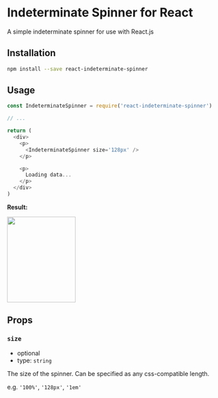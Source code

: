 # Indeterminate Spinner for React

A simple indeterminate spinner for use with React.js

## Installation

```sh
npm install --save react-indeterminate-spinner
```

## Usage

```js
const IndeterminateSpinner = require('react-indeterminate-spinner')

// ...

return (
  <div>
    <p>
      <IndeterminateSpinner size='128px' />
    </p>

    <p>
      Loading data...
    </p>
  </div>
)
```

**Result:**

<img src="example.gif" width="160" height="200" />

## Props

### `size`

- optional
- type: `string`

The size of the spinner. Can be specified as any css-compatible length.

e.g. `'100%'`, `'128px'`, `'1em'`
